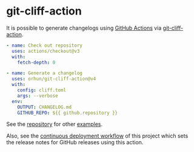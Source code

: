 # git-cliff-action

It is possible to generate changelogs using [GitHub Actions](https://github.com/features/actions) via [git-cliff-action](https://github.com/orhun/git-cliff-action).

```yml
- name: Check out repository
  uses: actions/checkout@v3
  with:
    fetch-depth: 0

- name: Generate a changelog
  uses: orhun/git-cliff-action@v4
  with:
    config: cliff.toml
    args: --verbose
  env:
    OUTPUT: CHANGELOG.md
    GITHUB_REPO: ${{ github.repository }}
```

See the [repository](https://github.com/orhun/git-cliff-action) for other [examples](https://github.com/orhun/git-cliff-action#examples).

Also, see the [continuous deployment workflow](https://github.com/orhun/git-cliff/tree/main/.github/workflows/cd.yml) of this project which sets the release notes for GitHub releases using this action.
